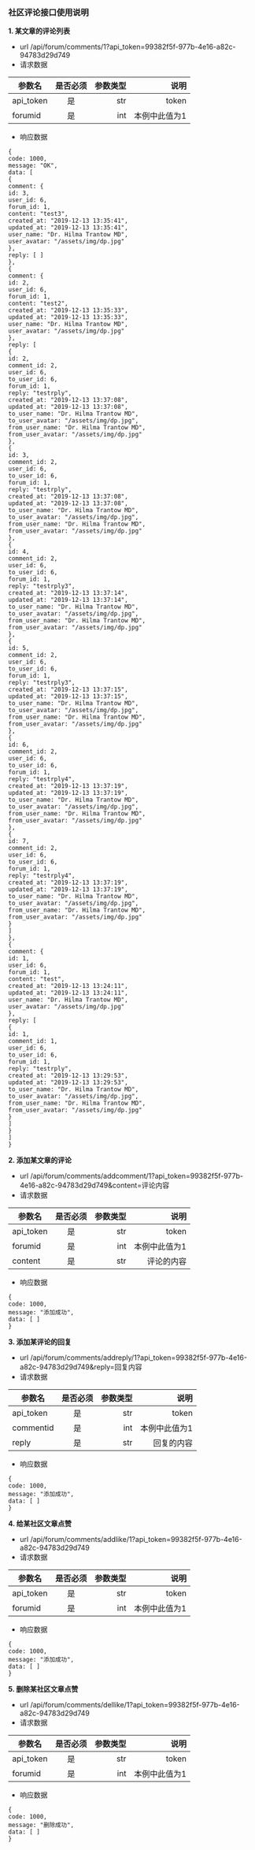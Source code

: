   
### 社区评论接口使用说明

**1. 某文章的评论列表**

- url   /api/forum/comments/1?api_token=99382f5f-977b-4e16-a82c-94783d29d749
- 请求数据

|参数名 | 是否必须 | 参数类型 | 说明|
| --------      | :----------: | -----:   | -----:                             |
|api_token | 是 | str | token |
|forumid | 是 | int | 本例中此值为1 |



- 响应数据



```
{
code: 1000,
message: "OK",
data: [
{
comment: {
id: 3,
user_id: 6,
forum_id: 1,
content: "test3",
created_at: "2019-12-13 13:35:41",
updated_at: "2019-12-13 13:35:41",
user_name: "Dr. Hilma Trantow MD",
user_avatar: "/assets/img/dp.jpg"
},
reply: [ ]
},
{
comment: {
id: 2,
user_id: 6,
forum_id: 1,
content: "test2",
created_at: "2019-12-13 13:35:33",
updated_at: "2019-12-13 13:35:33",
user_name: "Dr. Hilma Trantow MD",
user_avatar: "/assets/img/dp.jpg"
},
reply: [
{
id: 2,
comment_id: 2,
user_id: 6,
to_user_id: 6,
forum_id: 1,
reply: "testrply",
created_at: "2019-12-13 13:37:08",
updated_at: "2019-12-13 13:37:08",
to_user_name: "Dr. Hilma Trantow MD",
to_user_avatar: "/assets/img/dp.jpg",
from_user_name: "Dr. Hilma Trantow MD",
from_user_avatar: "/assets/img/dp.jpg"
},
{
id: 3,
comment_id: 2,
user_id: 6,
to_user_id: 6,
forum_id: 1,
reply: "testrply",
created_at: "2019-12-13 13:37:08",
updated_at: "2019-12-13 13:37:08",
to_user_name: "Dr. Hilma Trantow MD",
to_user_avatar: "/assets/img/dp.jpg",
from_user_name: "Dr. Hilma Trantow MD",
from_user_avatar: "/assets/img/dp.jpg"
},
{
id: 4,
comment_id: 2,
user_id: 6,
to_user_id: 6,
forum_id: 1,
reply: "testrply3",
created_at: "2019-12-13 13:37:14",
updated_at: "2019-12-13 13:37:14",
to_user_name: "Dr. Hilma Trantow MD",
to_user_avatar: "/assets/img/dp.jpg",
from_user_name: "Dr. Hilma Trantow MD",
from_user_avatar: "/assets/img/dp.jpg"
},
{
id: 5,
comment_id: 2,
user_id: 6,
to_user_id: 6,
forum_id: 1,
reply: "testrply3",
created_at: "2019-12-13 13:37:15",
updated_at: "2019-12-13 13:37:15",
to_user_name: "Dr. Hilma Trantow MD",
to_user_avatar: "/assets/img/dp.jpg",
from_user_name: "Dr. Hilma Trantow MD",
from_user_avatar: "/assets/img/dp.jpg"
},
{
id: 6,
comment_id: 2,
user_id: 6,
to_user_id: 6,
forum_id: 1,
reply: "testrply4",
created_at: "2019-12-13 13:37:19",
updated_at: "2019-12-13 13:37:19",
to_user_name: "Dr. Hilma Trantow MD",
to_user_avatar: "/assets/img/dp.jpg",
from_user_name: "Dr. Hilma Trantow MD",
from_user_avatar: "/assets/img/dp.jpg"
},
{
id: 7,
comment_id: 2,
user_id: 6,
to_user_id: 6,
forum_id: 1,
reply: "testrply4",
created_at: "2019-12-13 13:37:19",
updated_at: "2019-12-13 13:37:19",
to_user_name: "Dr. Hilma Trantow MD",
to_user_avatar: "/assets/img/dp.jpg",
from_user_name: "Dr. Hilma Trantow MD",
from_user_avatar: "/assets/img/dp.jpg"
}
]
},
{
comment: {
id: 1,
user_id: 6,
forum_id: 1,
content: "test",
created_at: "2019-12-13 13:24:11",
updated_at: "2019-12-13 13:24:11",
user_name: "Dr. Hilma Trantow MD",
user_avatar: "/assets/img/dp.jpg"
},
reply: [
{
id: 1,
comment_id: 1,
user_id: 6,
to_user_id: 6,
forum_id: 1,
reply: "testrply",
created_at: "2019-12-13 13:29:53",
updated_at: "2019-12-13 13:29:53",
to_user_name: "Dr. Hilma Trantow MD",
to_user_avatar: "/assets/img/dp.jpg",
from_user_name: "Dr. Hilma Trantow MD",
from_user_avatar: "/assets/img/dp.jpg"
}
]
}
]
}
```


**2. 添加某文章的评论**

- url   /api/forum/comments/addcomment/1?api_token=99382f5f-977b-4e16-a82c-94783d29d749&content=评论内容
- 请求数据

|参数名 | 是否必须 | 参数类型 | 说明|
| --------      | :----------: | -----:   | -----:                             |
|api_token | 是 | str | token |
|forumid | 是 | int | 本例中此值为1 |
|content | 是 | str | 评论的内容 |


- 响应数据

```
{
code: 1000,
message: "添加成功",
data: [ ]
}
```


**3. 添加某评论的回复**

- url   /api/forum/comments/addreply/1?api_token=99382f5f-977b-4e16-a82c-94783d29d749&reply=回复内容
- 请求数据

|参数名 | 是否必须 | 参数类型 | 说明|
| --------      | :----------: | -----:   | -----:                             |
|api_token | 是 | str | token |
|commentid | 是 | int | 本例中此值为1 |
|reply | 是 | str | 回复的内容 |


- 响应数据

```
{
code: 1000,
message: "添加成功",
data: [ ]
}
```

**4. 给某社区文章点赞**

- url   /api/forum/comments/addlike/1?api_token=99382f5f-977b-4e16-a82c-94783d29d749
- 请求数据

|参数名 | 是否必须 | 参数类型 | 说明|
| --------      | :----------: | -----:   | -----:                             |
|api_token | 是 | str | token |
|forumid | 是 | int | 本例中此值为1 |



- 响应数据

```
{
code: 1000,
message: "添加成功",
data: [ ]
}
```

**5. 删除某社区文章点赞**

- url   /api/forum/comments/dellike/1?api_token=99382f5f-977b-4e16-a82c-94783d29d749
- 请求数据

|参数名 | 是否必须 | 参数类型 | 说明|
| --------      | :----------: | -----:   | -----:                             |
|api_token | 是 | str | token |
|forumid | 是 | int | 本例中此值为1 |



- 响应数据

```
{
code: 1000,
message: "删除成功",
data: [ ]
}
```
